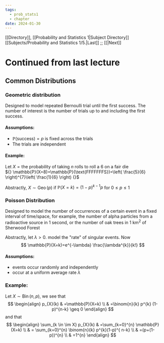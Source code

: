 ```yaml
---
tags:
  - prob_stats1
  - chapter
date: 2024-01-30
---
```

[[Directory]], [[Probability and Statistics 1|Subject Directory]]
[[Subjects/Probability and Statistics 1/5.|Last]] ;; [[|Next]]
# Continued from last lecture
## Common Distributions
### Geometric distribution
Designed to model repeated Bernoulli trial until the first success. The number of interest is the number of trials up to and including the first success. 
#### Assumptions:
- ${} \mathbb{P}(\text{success})=p {}$ is fixed across the trials
- The trials are independent
#### Example:
Let $X= {}$the probability of taking $n {}$ rolls to roll a 6 on a fair die  
${} \mathbb{P}(X=8)=\mathbb{P}(\text{FFFFFFFS})=\left( \frac{5}{6} \right)^{7}\left( \frac{1}{6} \right) {}$

Abstractly, ${} X\sim\mathrm{Geo}\,(p) {}$ if ${} \mathbb{P}(X=k)=(1-p)^{k-1}p {}$ for $0\leq p\leq 1$
### Poisson Distribution
Designed to model the number of occurrences of a certain event in a fixed interval of time/space, for example, the number of alpha particles from a radioactive source in 1 second, or the number of oak trees in 1 km$^{2}$ of Sherwood Forest

Abstractly, let $\lambda>0 {}$. model the "rate" of singular events. Now
$$
\mathbb{P}(X=k)=e^{-\lambda} \frac{\lambda^{k}}{k!}
$$
#### Assumptions:
- events occur randomly and independently
- occur at a uniform average rate ${} \lambda {}$
### Example:
Let ${} X\sim \operatorname{Bin} (n,\, p) {}$, we see that 
$$
\begin{align}
 p_{X}(k) & =\mathbb{P}(X=k)   \\
 & =\binom{n}{k} p^{k} (1-p)^{n-k} \geq 0
 \end{align}
$$
and that 
$$
\begin{align}
 \sum_{k \in \im X} p_{X}(k) & =\sum_{k=0}^{n} \mathbb{P}(X=k)  \\
 & = \sum_{k=0}^{n} \binom{n}{k} p^{k}(1-p)^{ n-k} \\
	 & =(p+(1-p))^{n} \\
 & =1^{n}
 \end{align}
$$